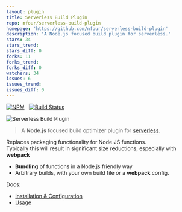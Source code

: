 ```yaml
---
layout: plugin
title: Serverless Build Plugin
repo: nfour/serverless-build-plugin
homepage: 'https://github.com/nfour/serverless-build-plugin'
description: 'A Node.js focused build plugin for serverless.'
stars: 34
stars_trend: 
stars_diff: 0
forks: 11
forks_trend: 
forks_diff: 0
watchers: 34
issues: 6
issues_trend: 
issues_diff: 0
---
```



[![NPM](https://img.shields.io/npm/v/serverless-build-plugin.svg)](https://nodei.co/npm/serverless-build-plugin/) &nbsp; [![Build Status](https://travis-ci.org/nfour/serverless-build-plugin.svg?branch=master)](https://travis-ci.org/nfour/serverless-build-plugin)

![Serverless Build Plugin](https://i.imgur.com/6ARU4Xm.png)

> A **Node.js** focused build optimizer plugin for [serverless](https://github.com/serverless/serverless).

Replaces packaging functionality for Node.JS functions. \
Typically this will result in significant size reductions, especially with **webpack**

- **Bundling** of functions in a Node.js friendly way
- Arbitrary builds, with your own build file or a **webpack** config.

Docs:
- [Installation & Configuration](./docs/Install%20&%20Config.md)
- [Usage](./docs/Usage.md)
